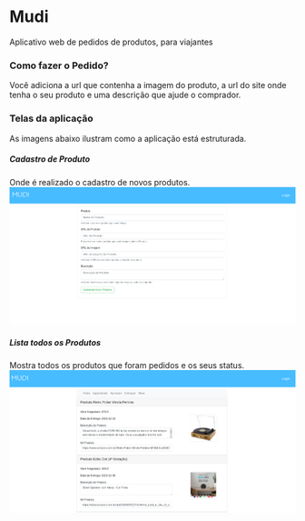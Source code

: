 # Mudi
Aplicativo web de pedidos de produtos, para viajantes

### Como fazer o Pedido?
Você adiciona a url que contenha a imagem do  produto, 
a url do site onde tenha o seu produto e uma descrição que ajude o comprador.

### Telas da aplicação
As imagens abaixo ilustram como a aplicação está estruturada.
##### Cadastro de Produto
Onde é realizado o cadastro de novos produtos.
![cadastro-de-produto](tela-cadastro-produto.png)

##### Lista todos os Produtos
Mostra todos os produtos que foram pedidos e os seus status.
![lista-de-produtos](lista-de-produtos.png)